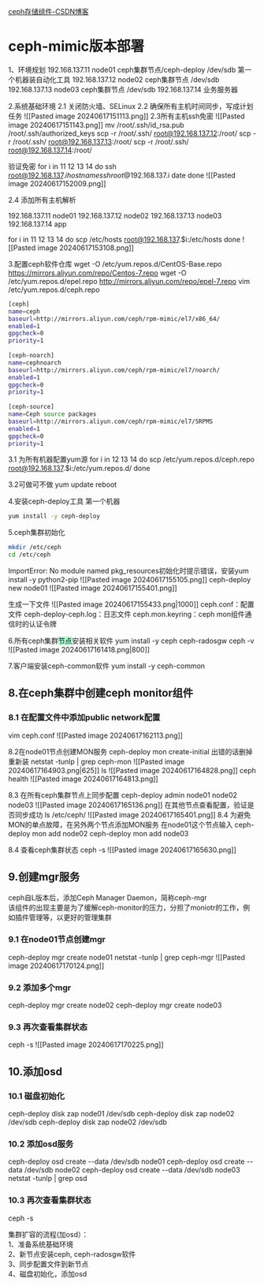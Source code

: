 [ceph存储组件-CSDN博客](https://blog.csdn.net/u010198709/article/details/139670264?spm=1001.2014.3001.5501)

# ceph-mimic版本部署

1、环境规划
192.168.137.11 node01 ceph集群节点/ceph-deploy /dev/sdb
第一个机器装自动化工具
192.168.137.12 node02 ceph集群节点 /dev/sdb
192.168.137.13 node03 ceph集群节点 /dev/sdb
192.168.137.14 业务服务器

2.系统基础环境
2.1 关闭防火墙、SELinux
2.2 确保所有主机时间同步，写成计划任务
![[Pasted image 20240617151113.png]]
2.3所有主机ssh免密
![[Pasted image 20240617151143.png]]
mv /root/.ssh/id_rsa.pub /root/.ssh/authorized_keys
scp -r /root/.ssh/ root@192.168.137.12:/root/
scp -r /root/.ssh/ root@192.168.137.13:/root/
scp -r /root/.ssh/ root@192.168.137.14:/root/

验证免密
for i in 11 12 13 14
do
ssh root@192.168.137.$i hostname
ssh root@192.168.137.$i date
done
![[Pasted image 20240617152009.png]]

2.4 添加所有主机解析

192.168.137.11 node01
192.168.137.12 node02
192.168.137.13 node03
192.168.137.14 app

for i in 11 12 13 14
do
scp /etc/hosts root@192.168.137.$i:/etc/hosts
done
![[Pasted image 20240617153108.png]]

3.配置ceph软件仓库
wget -O /etc/yum.repos.d/CentOS-Base.repo https://mirrors.aliyun.com/repo/Centos-7.repo
wget -O /etc/yum.repos.d/epel.repo http://mirrors.aliyun.com/repo/epel-7.repo
vim /etc/yum.repos.d/ceph.repo
```bash title:ceph.repo
[ceph]
name=ceph
baseurl=http://mirrors.aliyun.com/ceph/rpm-mimic/el7/x86_64/
enabled=1
gpgcheck=0
priority=1
 
[ceph-noarch]
name=cephnoarch
baseurl=http://mirrors.aliyun.com/ceph/rpm-mimic/el7/noarch/
enabled=1
gpgcheck=0
priority=1
 
[ceph-source]
name=Ceph source packages
baseurl=http://mirrors.aliyun.com/ceph/rpm-mimic/el7/SRPMS
enabled=1
gpgcheck=0
priority=1
```
3.1 为所有机器配置yum源
for i in 12 13 14
do 
scp /etc/yum.repos.d/ceph.repo root@192.168.137.$i:/etc/yum.repos.d/
done

3.2可做可不做
yum update 
reboot


4.安装ceph-deploy工具
第一个机器
```bash
yum install -y ceph-deploy 
```
5.ceph集群初始化
```bash
mkdir /etc/ceph
cd /etc/ceph
```
ImportError: No module named pkg_resources初始化时提示错误，安装yum install -y python2-pip
![[Pasted image 20240617155105.png]]
ceph-deploy new node01
![[Pasted image 20240617155401.png]]


生成一下文件
![[Pasted image 20240617155433.png|1000]]
ceph.conf：配置文件 
ceph-deploy-ceph.log：日志文件 
ceph.mon.keyring：ceph mon组件通信时的认证令牌

6.所有ceph集群<span style="background:#affad1">节点</span>安装相关软件
yum install -y ceph ceph-radosgw 
ceph -v
![[Pasted image 20240617161418.png|800]]


7.客户端安装ceph-common软件
yum install -y ceph-common

## 8.在ceph集群中创建ceph monitor组件
### 8.1 在配置文件中添加public network配置
vim ceph.conf
![[Pasted image 20240617162113.png]]

8.2在node01节点创建MON服务
ceph-deploy mon create-initial
出错的话删掉重新装
netstat -tunlp | grep ceph-mon
![[Pasted image 20240617164903.png|625]]
ls
![[Pasted image 20240617164828.png]]
ceph health
![[Pasted image 20240617164813.png]]


8.3 在所有ceph集群节点上同步配置
ceph-deploy admin node01 node02 node03
![[Pasted image 20240617165136.png]]
在其他节点查看配置，验证是否同步成功
ls /etc/ceph/
![[Pasted image 20240617165401.png]]
8.4 为避免MON的单点故障，在另外两个节点添加MON服务
在node01这个节点输入
ceph-deploy mon add node02
ceph-deploy mon add node03

8.4 查看ceph集群状态
ceph -s
![[Pasted image 20240617165630.png]]


## 9.创建mgr服务
ceph自L版本后，添加Ceph Manager Daemon，简称ceph-mgr  
该组件的出现主要是为了缓解ceph-monitor的压力，分担了moniotr的工作，例如插件管理等，以更好的管理集群

### 9.1 在node01节点创建mgr
ceph-deploy mgr create node01
netstat -tunlp | grep ceph-mgr
![[Pasted image 20240617170124.png]]

### 9.2 添加多个mgr
ceph-deploy mgr create node02
ceph-deploy mgr create node03
### 9.3 再次查看集群状态
ceph -s
![[Pasted image 20240617170225.png]]
## 10.添加osd
### 10.1 磁盘初始化
ceph-deploy disk zap node01 /dev/sdb
ceph-deploy disk zap node02 /dev/sdb
ceph-deploy disk zap node02 /dev/sdb

### 10.2 添加osd服务
ceph-deploy osd create --data /dev/sdb node01 
ceph-deploy osd create --data /dev/sdb node02 
ceph-deploy osd create --data /dev/sdb node03 
netstat -tunlp | grep osd

### 10.3 再次查看集群状态
ceph -s


集群扩容的流程(加osd）：  
1、准备系统基础环境  
2、新节点安装ceph, ceph-radosgw软件  
3、同步配置文件到新节点  
4、磁盘初始化，添加osd
